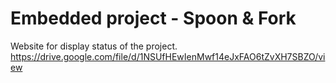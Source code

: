 # Embedded project - Spoon & Fork

Website for display status of the project. \
https://drive.google.com/file/d/1NSUfHEwIenMwf14eJxFAO6tZvXH7SBZO/view

## 
